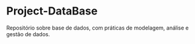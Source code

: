 # Project-DataBase
Repositório sobre base de dados, com práticas de modelagem, análise e gestão de dados.
